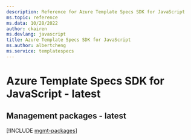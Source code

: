 ```yaml
---
description: Reference for Azure Template Specs SDK for JavaScript
ms.topic: reference
ms.data: 10/28/2022
author: ckairen
ms.devlang: javascript
title: Azure Template Specs SDK for JavaScript
ms.author: albertcheng
ms.service: templatespecs
---
```

# Azure Template Specs SDK for JavaScript - latest

## Management packages - latest
[!INCLUDE [mgmt-packages](template-specs-mgmt-index.md)]